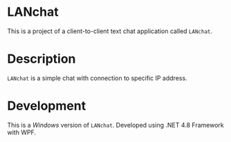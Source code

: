 # LANchat
This is a project of a client-to-client text chat application called `LANchat`.

# Description
`LANchat` is a simple chat with connection to specific IP address.

# Development
This is a *Windows* version of `LANchat`. Developed using .NET 4.8 Framework with WPF.
